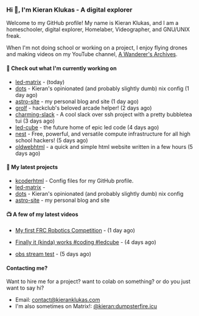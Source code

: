 ### Hi 👋, I'm Kieran Klukas - A digital explorer 

Welcome to my GitHub profile! My name is Kieran Klukas, and I am a homeschooler, digital explorer, Homelaber, Videographer, and GNU/UNIX freak.

When I'm not doing school or working on a project, I enjoy flying drones and making videos on my YouTube channel, [A Wanderer's Archives](https://youtube.com/@wanderer.archives).

#### 👷 Check out what I'm currently working on

- [led-matrix](https://github.com/kcoderhtml/led-matrix) -  (today)
- [dots](https://github.com/kcoderhtml/dots) - Kieran's opinionated (and probably slightly dumb) nix config (1 day ago)
- [astro-site](https://github.com/kcoderhtml/astro-site) - my personal blog and site (1 day ago)
- [grolf](https://github.com/kcoderhtml/grolf) - hackclub's beloved arcade helper! (2 days ago)
- [charming-slack](https://github.com/kcoderhtml/charming-slack) - A cool slack over ssh project with a pretty bubbletea tui (3 days ago)
- [led-cube](https://github.com/kcoderhtml/led-cube) - the future home of epic led code (4 days ago)
- [nest](https://github.com/hackclub/nest) - Free, powerful, and versatile compute infrastructure for all high school hackers! (5 days ago)
- [oldwebhtml](https://github.com/kcoderhtml/oldwebhtml) - a quick and simple html website written in a few hours (5 days ago)

#### 🌱 My latest projects

- [kcoderhtml](https://github.com/kcoderhtml/kcoderhtml) - Config files for my GitHub profile.
- [led-matrix](https://github.com/kcoderhtml/led-matrix) - 
- [dots](https://github.com/kcoderhtml/dots) - Kieran's opinionated (and probably slightly dumb) nix config
- [astro-site](https://github.com/kcoderhtml/astro-site) - my personal blog and site

#### 📺 A few of my latest videos

- [My first FRC Robotics Competition](https://www.youtube.com/watch?v=w_o2-eqkbCk) - (1 day ago)

- [Finally it (kinda) works #coding #ledcube](https://www.youtube.com/watch?v=Mfk6LF0zwZg) - (4 days ago)

- [obs stream test](https://www.youtube.com/watch?v=zJZ2PaQFEDw) - (5 days ago)



#### Contacting me?

Want to hire me for a project? want to colab on something? or do you just want to say hi?

- Email: [contact@kieranklukas.com](mailto:contact@kieranklukas.com)
- I'm also sometimes on Matrix!: [@kieran:dumpsterfire.icu](https://matrix.to/#/@kieran.matrix.dumpsterfire.icu)
